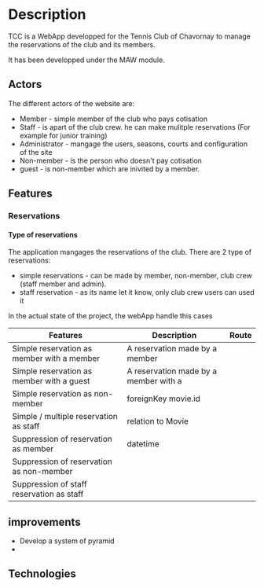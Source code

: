 # Description
TCC is a WebApp developped for the Tennis Club of Chavornay to manage the reservations of the club and its members.

It has been developped under the MAW module.

## Actors
The different actors of the website are:
- Member - simple member of the club who pays cotisation
- Staff - is apart of the club crew. he can make mulitple reservations (For example for junior training)
- Administrator - mangage the users, seasons, courts and configuration of the site
- Non-member - is the person who doesn't pay cotisation
- guest - is non-member which are inivited by a member.





## Features
### Reservations
#### Type of reservations

The application mangages the reservations of the club. There are 2 type of reservations:
- simple reservations - can be made by member, non-member, club crew (staff member and admin).
- staff reservation - as its name let it know, only club crew users can used it


In the actual state of the project, the webApp handle this cases

| Features                                       | Description         | Route |
|------------------------------------------------|----------------------|--------|
| Simple reservation as member with a member     | A reservation made by a member                     |      |
| Simple reservation as member with a guest      | A reservation made by a member with a               |      |
| Simple reservation as non-member               | foreignKey movie.id |      |
| Simple / multiple reservation as staff         | relation to Movie   |      |
| Suppression of reservation as member           | datetime            |      |
| Suppression of reservation as non-member       |                
| Suppression of staff reservation as staff

## improvements
- Develop a system of pyramid
-

## Technologies
